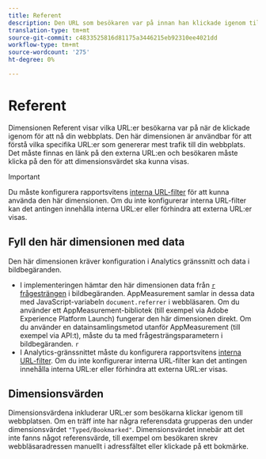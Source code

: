 ```yaml
---
title: Referent
description: Den URL som besökaren var på innan han klickade igenom till din webbplats.
translation-type: tm+mt
source-git-commit: c4833525816d81175a3446215eb92310ee4021dd
workflow-type: tm+mt
source-wordcount: '275'
ht-degree: 0%

---
```



# Referent

Dimensionen Referent visar vilka URL:er besökarna var på när de klickade igenom för att nå din webbplats. Den här dimensionen är användbar för att förstå vilka specifika URL:er som genererar mest trafik till din webbplats. Det måste finnas en länk på den externa URL:en och besökaren måste klicka på den för att dimensionsvärdet ska kunna visas.

>[!IMPORTANT]
>
>Du måste konfigurera rapportsvitens [interna URL-filter](/help/admin/admin/internal-url-filter-admin.md) för att kunna använda den här dimensionen. Om du inte konfigurerar interna URL-filter kan det antingen innehålla interna URL:er eller förhindra att externa URL:er visas.

## Fyll den här dimensionen med data

Den här dimensionen kräver konfiguration i Analytics gränssnitt och data i bildbegäranden.

* I implementeringen hämtar den här dimensionen data från [`r` frågesträngen](/help/implement/validate/query-parameters.md) i bildbegäranden. AppMeasurement samlar in dessa data med JavaScript-variabeln `document.referrer` i webbläsaren. Om du använder ett AppMeasurement-bibliotek (till exempel via Adobe Experience Platform Launch) fungerar den här dimensionen direkt. Om du använder en datainsamlingsmetod utanför AppMeasurement (till exempel via API:t), måste du ta med frågesträngsparametern i bildbegäranden. `r`
* I Analytics-gränssnittet måste du konfigurera rapportsvitens [interna URL-filter](/help/admin/admin/internal-url-filter-admin.md). Om du inte konfigurerar interna URL-filter kan det antingen innehålla interna URL:er eller förhindra att externa URL:er visas.

## Dimensionsvärden

Dimensionsvärdena inkluderar URL:er som besökarna klickar igenom till webbplatsen. Om en träff inte har några referensdata grupperas den under dimensionsvärdet `"Typed/Bookmarked"`. Dimensionsvärdet innebär att det inte fanns något referensvärde, till exempel om besökaren skrev webbläsaradressen manuellt i adressfältet eller klickade på ett bokmärke.
